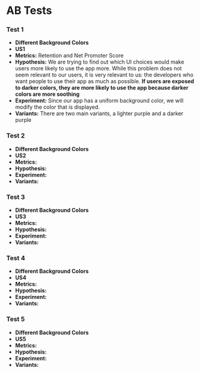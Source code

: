 # AB Tests

### Test 1
- **Different Background Colors**
- **US1**
- **Metrics:** Retention and Net Promoter Score
- **Hypothesis:** We are trying to find out which UI choices would make users more likely to use the app more. While this problem does not seem relevant to our users, it is very relevant to us: the developers who want people to use their app as much as possible. **If users are exposed to darker colors, they are more likely to use the app because darker colors are more soothing**
- **Experiment:** Since our app has a uniform background color, we will modify the color that is displayed.
- **Variants:** There are two main variants, a lighter purple and a darker purple

### Test 2
- **Different Background Colors**
- **US2**
- **Metrics:** 
- **Hypothesis:** 
- **Experiment:** 
- **Variants:** 

### Test 3
- **Different Background Colors**
- **US3**
- **Metrics:** 
- **Hypothesis:** 
- **Experiment:** 
- **Variants:**

### Test 4
- **Different Background Colors**
- **US4**
- **Metrics:** 
- **Hypothesis:** 
- **Experiment:** 
- **Variants:**

### Test 5
- **Different Background Colors**
- **US5**
- **Metrics:** 
- **Hypothesis:** 
- **Experiment:** 
- **Variants:** 
